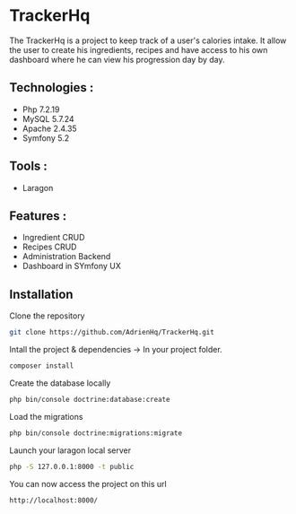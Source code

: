 # TrackerHq

The TrackerHq is a project to keep track of a user's calories intake.
It allow the user to create his ingredients, recipes and have access to his own dashboard where he can view his progression day by day.


Technologies : 
----------------
* Php 7.2.19
* MySQL 5.7.24
* Apache 2.4.35
* Symfony 5.2

Tools :
----------------
* Laragon

Features :
----------------
* Ingredient CRUD
* Recipes CRUD 
* Administration Backend
* Dashboard in SYmfony UX  


Installation
----------------
Clone the repository
````bash
git clone https://github.com/AdrienHq/TrackerHq.git
````

Intall the project & dependencies -> In your project folder. 
````bash
composer install
````
Create the database locally
````bash
php bin/console doctrine:database:create
````
Load the migrations
````bash
php bin/console doctrine:migrations:migrate
````
Launch your laragon local server
````bash
php -S 127.0.0.1:8000 -t public
````

You can now access the project on this url
````bash
http://localhost:8000/
````
